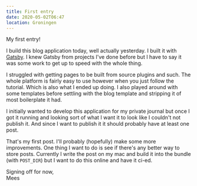 ```yaml
---
title: First entry
date: 2020-05-02T06:47
location: Groningen
---
```


My first entry!  

I build this blog application today, well actually yesterday. I built it with
[Gatsby](https://www.gatsbyjs.org/). I knew Gatsby from projects I've done
before but I have to say it was some work to get up to speed with the whole
thing.  

I struggled with getting pages to be built from source plugins and such. The
whole platform is fairly easy to use however when you just follow the tutorial.
Which is also what I ended up doing. I also played around with some templates
before settling with the blog template and stripping it of most boilerplate it
had.

I initially wanted to develop this application for my private journal but once I
got it running and looking sort of what I want it to look like I couldn't not
publish it. And since I want to publish it it should probably have at least one
post.

That's my first post. I'll probably (hopefully) make some more improvements. One
thing I want to do is see if there's any better way to store posts. Currently I
write the post on my mac and build it into the bundle
(with <code>POST_DIR</code>) but I want to do this online and have it ci-ed.

Signing off for now,  
Mees
